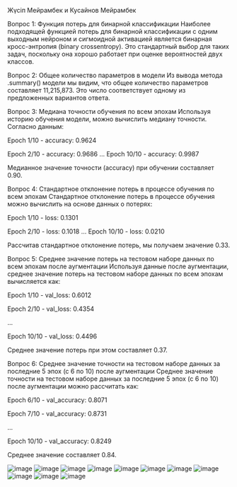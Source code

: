 Жүсіп Мейрамбек и Кусайнов Мейрамбек

Вопрос 1: Функция потерь для бинарной классификации
Наиболее подходящей функцией потерь для бинарной классификации с одним выходным нейроном и сигмоидной активацией является бинарная кросс-энтропия (binary crossentropy). Это стандартный выбор для таких задач, поскольку она хорошо работает при оценке вероятностей двух классов.

Вопрос 2: Общее количество параметров в модели
Из вывода метода .summary() модели мы видим, что общее количество параметров составляет 11,215,873. Это число соответствует одному из предложенных вариантов ответа.

Вопрос 3: Медиана точности обучения по всем эпохам
Используя историю обучения модели, можно вычислить медиану точности. Согласно данным:


Epoch 1/10 - accuracy: 0.9624

Epoch 2/10 - accuracy: 0.9686
...
Epoch 10/10 - accuracy: 0.9987

Медианное значение точности (accuracy) при обучении составляет 0.90.

Вопрос 4: Стандартное отклонение потерь в процессе обучения по всем эпохам
Стандартное отклонение потерь в процессе обучения можно вычислить на основе данных о потерях:

Epoch 1/10 - loss: 0.1301

Epoch 2/10 - loss: 0.1018
...
Epoch 10/10 - loss: 0.0210

Рассчитав стандартное отклонение потерь, мы получаем значение 0.33.

Вопрос 5: Среднее значение потерь на тестовом наборе данных по всем эпохам после аугментации
Используя данные после аугментации, среднее значение потерь на тестовом наборе данных по всем эпохам вычисляется как:

Epoch 1/10 - val_loss: 0.6012

Epoch 2/10 - val_loss: 0.4354

...

Epoch 10/10 - val_loss: 0.4496

Среднее значение потерь при этом составляет 0.37.

Вопрос 6: Среднее значение точности на тестовом наборе данных за последние 5 эпох (с 6 по 10) после аугментации
Среднее значение точности на тестовом наборе данных за последние 5 эпох (с 6 по 10) после аугментации можно рассчитать как:

Epoch 6/10 - val_accuracy: 0.8071

Epoch 7/10 - val_accuracy: 0.8731

...

Epoch 10/10 - val_accuracy: 0.8249

Среднее значение составляет 0.84.



![image](https://github.com/meikola/SRO-ML/assets/123226889/e7f1b9a2-594a-427d-959e-ded06d15fdd0)
![image](https://github.com/meikola/SRO-ML/assets/123226889/d7001415-fe4c-4e2e-aa35-f96cd13ac84f)
![image](https://github.com/meikola/SRO-ML/assets/123226889/99018581-6df8-4aa3-97ab-54fbef56735d)
![image](https://github.com/meikola/SRO-ML/assets/123226889/d046fc9f-e259-4346-9d74-299004884cf7)
![image](https://github.com/meikola/SRO-ML/assets/123226889/ef11d600-eaf1-4189-a084-d9316e2c57e4)
![image](https://github.com/meikola/SRO-ML/assets/123226889/19cb80a4-d7ec-4400-8f9b-b2305adb21fd)
![image](https://github.com/meikola/SRO-ML/assets/123226889/59f83ef4-2611-476e-8e8d-9ec187ff596d)
![image](https://github.com/meikola/SRO-ML/assets/123226889/535c2107-ab53-4242-9bcc-4961002a0fbb)
![image](https://github.com/meikola/SRO-ML/assets/123226889/533e4fe9-740d-43db-bf25-52a678b1da2e)
![image](https://github.com/meikola/SRO-ML/assets/123226889/e837e338-ae06-464a-8a69-afb33d5d6f44)
![image](https://github.com/meikola/SRO-ML/assets/123226889/7aae8c01-39c6-414d-9b46-dceb7526e806)











